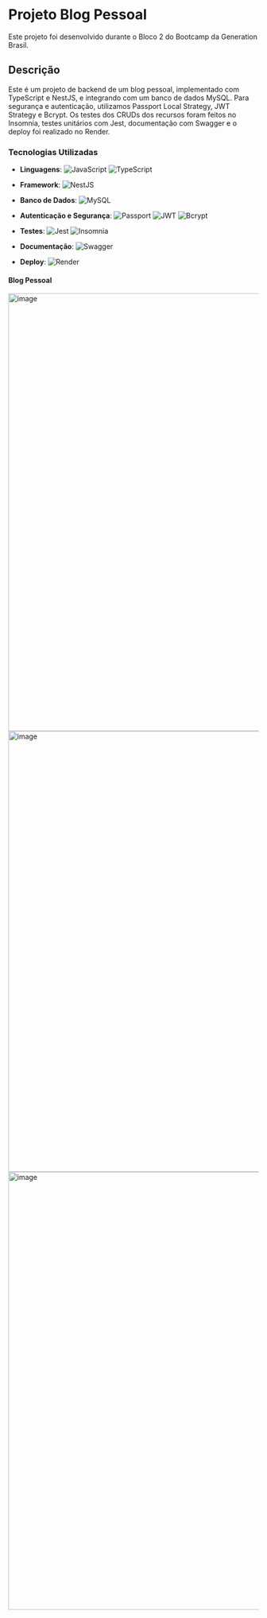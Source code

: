 # Projeto Blog Pessoal

Este projeto foi desenvolvido durante o Bloco 2 do Bootcamp da Generation Brasil.

## Descrição

Este é um projeto de backend de um blog pessoal, implementado com TypeScript e NestJS, e integrando com um banco de dados MySQL. Para segurança e autenticação, utilizamos Passport Local Strategy, JWT Strategy e Bcrypt. Os testes dos CRUDs dos recursos foram feitos no Insomnia, testes unitários com Jest, documentação com Swagger e o deploy foi realizado no Render.

### Tecnologias Utilizadas

- **Linguagens**: 
  ![JavaScript](https://img.shields.io/badge/-JavaScript-F7DF1E?logo=javascript&logoColor=black)
  ![TypeScript](https://img.shields.io/badge/-TypeScript-007ACC?logo=typescript&logoColor=white)
  
- **Framework**: 
  ![NestJS](https://img.shields.io/badge/-NestJS-E0234E?logo=nestjs&logoColor=white)
  
- **Banco de Dados**: 
  ![MySQL](https://img.shields.io/badge/-MySQL-4479A1?logo=mysql&logoColor=white)
  
- **Autenticação e Segurança**: 
  ![Passport](https://img.shields.io/badge/-Passport-34E27A?logo=passport&logoColor=white)
  ![JWT](https://img.shields.io/badge/-JWT-000000?logo=json-web-tokens&logoColor=white)
  ![Bcrypt](https://img.shields.io/badge/-Bcrypt-343a40?logo=auth0&logoColor=white)

- **Testes**: 
  ![Jest](https://img.shields.io/badge/-Jest-C21325?logo=jest&logoColor=white)
  ![Insomnia](https://img.shields.io/badge/-Insomnia-5849BE?logo=insomnia&logoColor=white)

- **Documentação**: 
  ![Swagger](https://img.shields.io/badge/-Swagger-85EA2D?logo=swagger&logoColor=black)

- **Deploy**: 
  ![Render](https://img.shields.io/badge/-Render-46E3B7?logo=render&logoColor=white)

#### Blog Pessoal

<img width="881" alt="image" src="https://github.com/user-attachments/assets/c78f7fe6-56b0-41c6-b728-a6882661c7c9">

<img width="887" alt="image" src="https://github.com/user-attachments/assets/22978864-7614-49c4-bb83-7cffed4d7145">

<img width="881" alt="image" src="https://github.com/user-attachments/assets/65144033-26dc-4fc0-8436-3b082b338e3a">



